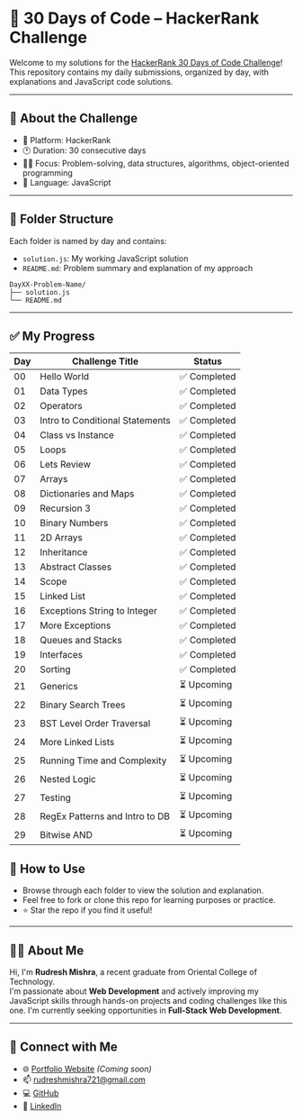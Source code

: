# 🧠 30 Days of Code – HackerRank Challenge

Welcome to my solutions for the [HackerRank 30 Days of Code Challenge](https://www.hackerrank.com/domains/tutorials/30-days-of-code)!  
This repository contains my daily submissions, organized by day, with explanations and JavaScript code solutions.

---

## 📅 About the Challenge

- 📍 Platform: HackerRank
- 🕐 Duration: 30 consecutive days
- 🧑‍💻 Focus: Problem-solving, data structures, algorithms, object-oriented programming
- 💬 Language: JavaScript

---

## 📁 Folder Structure

Each folder is named by day and contains:
- `solution.js`: My working JavaScript solution
- `README.md`: Problem summary and explanation of my approach

```
DayXX-Problem-Name/
├── solution.js
└── README.md
```

---

## ✅ My Progress

| Day | Challenge Title | Status |
|-----|------------------|--------|
| 00  | Hello World | ✅ Completed |
| 01  | Data Types | ✅ Completed |
| 02  | Operators | ✅ Completed |
| 03  | Intro to Conditional Statements | ✅ Completed |
| 04  | Class vs Instance | ✅ Completed |
| 05  | Loops | ✅ Completed |
| 06  | Lets Review | ✅ Completed |
| 07  | Arrays | ✅ Completed |
| 08  | Dictionaries and Maps | ✅ Completed |
| 09  | Recursion 3 | ✅ Completed |
| 10  | Binary Numbers | ✅ Completed |
| 11  | 2D Arrays | ✅ Completed |
| 12  | Inheritance | ✅ Completed |
| 13  | Abstract Classes | ✅ Completed |
| 14  | Scope | ✅ Completed |
| 15  | Linked List | ✅ Completed |
| 16  | Exceptions String to Integer | ✅ Completed |
| 17  | More Exceptions | ✅ Completed |
| 18  | Queues and Stacks | ✅ Completed |
| 19  | Interfaces | ✅ Completed |
| 20  | Sorting | ✅ Completed |
| 21  | Generics | ⏳ Upcoming |
| 22  | Binary Search Trees | ⏳ Upcoming |
| 23  | BST Level Order Traversal | ⏳ Upcoming |
| 24  | More Linked Lists | ⏳ Upcoming |
| 25  | Running Time and Complexity | ⏳ Upcoming |
| 26  | Nested Logic | ⏳ Upcoming |
| 27  | Testing | ⏳ Upcoming |
| 28  | RegEx Patterns and Intro to DB | ⏳ Upcoming |
| 29  | Bitwise AND | ⏳ Upcoming |

## 📌 How to Use

- Browse through each folder to view the solution and explanation.
- Feel free to fork or clone this repo for learning purposes or practice.
- ⭐ Star the repo if you find it useful!

---

## 🙋‍♂️ About Me

Hi, I'm **Rudresh Mishra**, a recent graduate from Oriental College of Technology.  
I'm passionate about **Web Development** and actively improving my JavaScript skills through hands-on projects and coding challenges like this one.
I'm currently seeking opportunities in **Full-Stack Web Development**.

---

## 🔗 Connect with Me

- 🌐 [Portfolio Website](#) *(Coming soon)*
- 📫 [rudreshmishra721@gmail.com](mailto:rudreshmishra721@gmail.com)
- 💻 [GitHub](https://github.com/rudreshmishra721)
- 💼 [LinkedIn](https://www.linkedin.com/in/rudreshmishra721)
